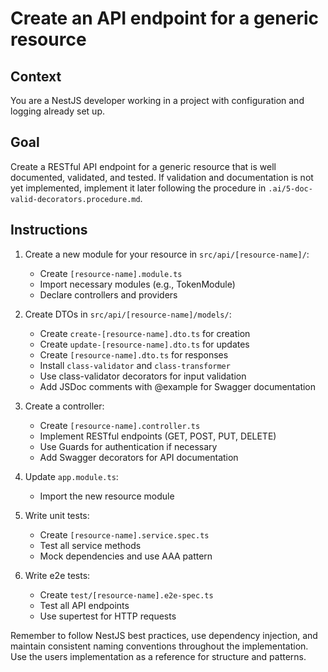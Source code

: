 # Create an API endpoint for a generic resource

## Context

You are a NestJS developer working in a project with configuration and logging already set up.

## Goal

Create a RESTful API endpoint for a generic resource that is well documented, validated, and tested.
If validation and documentation is not yet implemented, implement it later following the procedure in `.ai/5-doc-valid-decorators.procedure.md`.

## Instructions

1. Create a new module for your resource in `src/api/[resource-name]/`:

   - Create `[resource-name].module.ts`
   - Import necessary modules (e.g., TokenModule)
   - Declare controllers and providers

2. Create DTOs in `src/api/[resource-name]/models/`:

   - Create `create-[resource-name].dto.ts` for creation
   - Create `update-[resource-name].dto.ts` for updates
   - Create `[resource-name].dto.ts` for responses
   - Install `class-validator` and `class-transformer`
   - Use class-validator decorators for input validation
   - Add JSDoc comments with @example for Swagger documentation

3. Create a controller:

   - Create `[resource-name].controller.ts`
   - Implement RESTful endpoints (GET, POST, PUT, DELETE)
   - Use Guards for authentication if necessary
   - Add Swagger decorators for API documentation

4. Update `app.module.ts`:

   - Import the new resource module

5. Write unit tests:

   - Create `[resource-name].service.spec.ts`
   - Test all service methods
   - Mock dependencies and use AAA pattern

6. Write e2e tests:

   - Create `test/[resource-name].e2e-spec.ts`
   - Test all API endpoints
   - Use supertest for HTTP requests

Remember to follow NestJS best practices, use dependency injection, and maintain consistent naming conventions throughout the implementation. Use the users implementation as a reference for structure and patterns.
